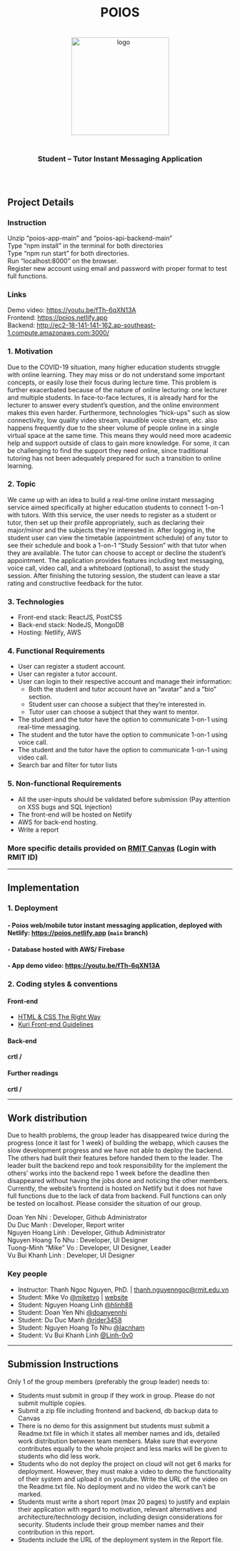 <div style="display: flex; justify-content: center; align-items: center; flex-direction: column; text-align: center" align="center">
    <h1 align="center" style="text-align: center">POIOS</h1>
    <img style="margin: 20px 0;" src="https://i.imgur.com/Jqr8bQG.png" alt="logo" width="219"/>
    <h3 align="center" style="text-align: center">Student &#8211; Tutor Instant Messaging Application</h3>
<hr>
</div>

## Project Details

### Instruction
Unzip “poios-app-main” and “poios-api-backend-main” </br>
Type “npm install” in the terminal for both directories </br>
Type “npm run start” for both directories. </br>
Run “localhost:8000” on the browser. </br>
Register new account using email and password with proper format to test full functions.

### Links
Demo video: https://youtu.be/fTh-6qXN13A </br>
Frontend:  https://poios.netlify.app </br>
Backend: http://ec2-18-141-141-162.ap-southeast-1.compute.amazonaws.com:3000/ </br>


### 1. Motivation

Due to the COVID-19 situation, many higher education students struggle with online
learning. They may miss or do not understand some important concepts, or easily lose
their focus during lecture time. This problem is further exacerbated because of the nature
of online lecturing: one lecturer and multiple students. In face-to-face lectures, it is already
hard for the lecturer to answer every student’s question, and the online environment
makes this even harder. Furthermore, technologies “hick-ups” such as slow connectivity,
low quality video stream, inaudible voice stream, etc. also happens frequently due to the
sheer volume of people online in a single virtual space at the same time.
This means they would need more academic help and support outside of class to gain
more knowledge. For some, it can be challenging to find the support they need online,
since traditional tutoring has not been adequately prepared for such a transition to online
learning.

### 2. Topic

We came up with an idea to build a real-time online instant messaging service aimed
specifically at higher education students to connect 1-on-1 with tutors.
With this service, the user needs to register as a student or tutor, then set up their profile
appropriately, such as declaring their major/minor and the subjects they’re interested in.
After logging in, the student user can view the timetable (appointment schedule) of any
tutor to see their schedule and book a 1-on-1 “Study Session” with that tutor when they
are available. The tutor can choose to accept or decline the student’s appointment.
The application provides features including text messaging, voice call, video call, and a
whiteboard (optional), to assist the study session. After finishing the tutoring session, the student
can leave a star rating and constructive feedback for the tutor.

### 3. Technologies

- Front-end stack: ReactJS, PostCSS
- Back-end stack: NodeJS, MongoDB
- Hosting: Netlify, AWS

### 4. Functional Requirements

- User can register a student account.
- User can register a tutor account.
- User can login to their respective account and manage their information:
  - Both the student and tutor account have an “avatar” and a “bio” section.
  - Student user can choose a subject that they’re interested in.
  - Tutor user can choose a subject that they want to mentor.
- The student and the tutor have the option to communicate 1-on-1 using real-time
  messaging.
- The student and the tutor have the option to communicate 1-on-1 using voice
  call.
- The student and the tutor have the option to communicate 1-on-1 using video
  call.
- Search bar and filter for tutor lists

### 5. Non-functional Requirements

- All the user-inputs should be validated before submission (Pay attention on XSS bugs and SQL Injection)
- The front-end will be hosted on Netlify
- AWS for back-end hosting.
- Write a report

### More specific details provided on [RMIT Canvas](https://rmit.instructure.com/courses/88702/assignments/596400) (Login with RMIT ID)

---

## Implementation

### 1. Deployment

#### - Poios web/mobile tutor instant messaging application, deployed with Netlify: https://poios.netlify.app (`main` branch)

#### - Database hosted with AWS/ Firebase

#### - App demo video: https://youtu.be/fTh-6qXN13A

### 2. Coding styles & conventions

#### Front-end

- [HTML & CSS The Right Way](http://htmlcsstherightway.org/)
- [Kuri Front-end Guidelines](https://github.com/kuri-team/front-end-guidelines)

#### Back-end

**crtl /**

#### Further readings

**crtl /**

---

## Work distribution
Due to health problems, the group leader has disappeared twice during the progress (once it last for 1 week) of building the webapp, which causes the slow development progress and we have not able to deploy the backend. The others had built their features before handed them to the leader. The leader built the backend repo and took responsibility for the implement the others’ works into the backend repo 1 week before the deadline then disappeared without having the jobs done and noticing the other members. Currently, the website’s frontend is hosted on Netlify but it does not have full functions due to the lack of data from backend. Full functions can only be tested on localhost. Please consider the situation of our group.

Doan Yen Nhi : Developer, Github Administrator </br>
Du Duc Manh : Developer, Report writer </br>
Nguyen Hoang Linh : Developer, Github Administrator </br>
Nguyen Hoang To Nhu : Developer, UI Designer </br>
Tuong-Minh “Mike” Vo : Developer, UI Designer, Leader </br>
Vu Bui Khanh Linh : Developer, UI Designer </br>


### Key people

- Instructor: Thanh Ngoc Nguyen, PhD. | [thanh.nguyenngoc@rmit.edu.vn](thanh.nguyenngoc@rmit.edu.vn)
- Student: Mike Vo [@miketvo](https://github.com/miketvo) | [website](https://miketvo.com)
- Student: Nguyen Hoang Linh [@hlinh88](https://github.com/hlinh88)
- Student: Doan Yen Nhi [@doanyennhi](https://github.com/doanyennhi)
- Student: Du Duc Manh [@rider3458](https://github.com/rider3458)
- Student: Nguyen Hoang To Nhu [@lacnham](https://github.com/lacnham)
- Student: Vu Bui Khanh Linh [@Linh-0v0](https://github.com/Linh-0v0)

---

## Submission Instructions

Only 1 of the group members (preferably the group leader) needs to:

- Students must submit in group if they work in group. Please do not submit multiple copies.
- Submit a zip file including frontend and backend, db backup data to Canvas
- There is no demo for this assignment but students must submit a Readme.txt file in which it states all member names and ids, detailed work distribution between team members. Make sure that everyone contributes equally to the whole project and less marks will be given to students who did less work.
- Students who do not deploy the project on cloud will not get 6 marks for deployment. However, they must make a video to demo the functionality of their system and upload it on youtube. Write the URL of the video on the Readme.txt file. No deployment and no video the work can't be marked.
- Students must write a short report (max 20 pages) to justify and explain their application with regard to motivation, relevant alternatives and architecture/technology decision, including design considerations for security. Students include their group member names and their contribution in this report.
- Students include the URL of the deployment system in the Report file.
